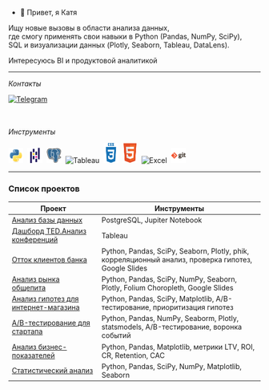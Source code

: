 - 👋 Привет, я Катя 

Ищу новые вызовы в области анализа данных,   
где смогу применять свои навыки в Python (Pandas, NumPy, SciPy),   
SQL и визуализации данных (Plotly, Seaborn, Tableau, DataLens).  

Интересуюсь BI и продуктовой аналитикой   

---

*Контакты*  

<div id="badges">
  <a href="https://t.me/kachanea">
    <img src=https://avatars.mds.yandex.net/i?id=ee220d96aa96df9eb6c0d046e507ee984a077a34-10868190-images-thumbs&n=13 alt="Telegram" width="40"/>
  </a>
</div>  
<br></br>

*Инструменты*  

<div>
  <img src="https://github.com/devicons/devicon/blob/master/icons/python/python-original.svg" title="Python" alt="Python" width="30" height="30"/>&nbsp;
  <img src="https://github.com/devicons/devicon/blob/master/icons/pandas/pandas-original.svg" title="Pandes" alt="Pandas" width="30" height="30"/>&nbsp;
  <img src="https://github.com/devicons/devicon/blob/master/icons/postgresql/postgresql-original.svg" title="SQL" alt="SQL" width="30" height="30"/>&nbsp;
  <img src="https://avatars.mds.yandex.net/i?id=b9705fdaf1bd00a545280399927260f8_l-4432759-images-thumbs&n=13" title="Tableau" alt="Tableau" height="30"/>&nbsp;
  <img src="https://github.com/devicons/devicon/blob/master/icons/css3/css3-plain-wordmark.svg"  title="CSS3" alt="CSS" width="30" height="40"/>&nbsp;
  <img src="https://github.com/devicons/devicon/blob/master/icons/html5/html5-original.svg" title="HTML5" alt="HTML" width="30" height="40"/>&nbsp;
  <img src="https://image.winudf.com/v2/image1/Y29tLm1pY3Jvc29mdC5vZmZpY2UuZXhjZWxfaWNvbl8xNTYwNDE4MjU5XzA5NA/icon.png?w=100&fakeurl=1" title="Excel" alt="Excel" height="30"/>&nbsp;
  <img src="https://github.com/devicons/devicon/blob/master/icons/git/git-original-wordmark.svg" title="Git" **alt="Git" width="30" height="30"/>
</div>  


---

### Список проектов

| Проект  | Инструменты |
| ------------- | ------------- |
| [Анализ базы данных](https://github.com/kachanea/Data-Analytics-Projects/tree/main/%D0%90%D0%BD%D0%B0%D0%BB%D0%B8%D0%B7%20%D0%B1%D0%B0%D0%B7%D1%8B%20%D0%B4%D0%B0%D0%BD%D0%BD%D1%8B%D1%85.%20SQL)  | PostgreSQL, Jupiter Notebook  |
| [Дашборд TED.Анализ конференций](https://github.com/kachanea/Data-Analytics-Projects/tree/0b6bf5b1d841447ecd5f0c0742daa24a013cecb0/%D0%94%D0%B0%D1%88%D0%B1%D0%BE%D1%80%D0%B4%20Tableau)  | Tableau  |
| [Отток клиентов банка](https://github.com/kachanea/Data-Analytics-Projects/tree/0b6bf5b1d841447ecd5f0c0742daa24a013cecb0/%D0%9E%D1%82%D1%82%D0%BE%D0%BA%20%D0%BA%D0%BB%D0%B8%D0%B5%D0%BD%D1%82%D0%BE%D0%B2%20%D0%B1%D0%B0%D0%BD%D0%BA%D0%B0)  | Python, Pandas, SciPy, Seaborn, Plotly, phik, корреляционный анализ, проверка гипотез, Google Slides  |
| [Анализ рынка общепита](https://github.com/kachanea/Data-Analytics-Projects/tree/0b6bf5b1d841447ecd5f0c0742daa24a013cecb0/%D0%90%D0%BD%D0%B0%D0%BB%D0%B8%D0%B7%20%D0%B7%D0%B0%D0%B2%D0%B5%D0%B4%D0%B5%D0%BD%D0%B8%D0%B9%20%D0%BE%D0%B1%D1%89%D0%B5%D1%81%D1%82%D0%B2%D0%B5%D0%BD%D0%BD%D0%BE%D0%B3%D0%BE%20%D0%BF%D0%B8%D1%82%D0%B0%D0%BD%D0%B8%D1%8F)  | Python, Pandas, SciPy, NumPy, Seaborn, Plotly, Folium Choropleth, Google Slides  |
| [Анализ гипотез для интернет-магазина](https://github.com/kachanea/Data-Analytics-Projects/tree/0b6bf5b1d841447ecd5f0c0742daa24a013cecb0/%D0%90%D0%BD%D0%B0%D0%BB%D0%B8%D0%B7%20%D0%B3%D0%B8%D0%BF%D0%BE%D1%82%D0%B5%D0%B7%20%D0%B4%D0%BB%D1%8F%20%D0%B8%D0%BD%D1%82%D0%B5%D1%80%D0%BD%D0%B5%D1%82-%D0%BC%D0%B0%D0%B3%D0%B0%D0%B7%D0%B8%D0%BD%D0%B0)  | Python, Pandas, SciPy, Matplotlib, A/B-тестирование, приоритизация гипотез  |
| [A/B-тестирование для стартапа](https://github.com/kachanea/Data-Analytics-Projects/tree/0b6bf5b1d841447ecd5f0c0742daa24a013cecb0/AB%20%D1%82%D0%B5%D1%81%D1%82%D0%B8%D1%80%D0%BE%D0%B2%D0%B0%D0%BD%D0%B8%D0%B5%20%D0%B4%D0%BB%D1%8F%20%D1%81%D1%82%D0%B0%D1%80%D1%82%D0%B0%D0%BF%D0%B0)  | Python, Pandas, NumPy, Seaborm, Plotly, statsmodels, A/B-тестирование, воронка событий  |
| [Анализ бизнес-показателей](https://github.com/kachanea/Data-Analytics-Projects/tree/0b6bf5b1d841447ecd5f0c0742daa24a013cecb0/%D0%90%D0%BD%D0%B0%D0%BB%D0%B8%D0%B7%20%D0%B1%D0%B8%D0%B7%D0%BD%D0%B5%D1%81-%D0%BF%D0%BE%D0%BA%D0%B0%D0%B7%D0%B0%D1%82%D0%B5%D0%BB%D0%B5%D0%B9%20%D0%BF%D1%80%D0%B8%D0%BB%D0%BE%D0%B6%D0%B5%D0%BD%D0%B8%D1%8F)  | Python, Pandas, Matplotlib, метрики LTV, ROI, CR, Retention, CAC  |
| [Статистический анализ](https://github.com/kachanea/Data-Analytics-Projects/tree/0b6bf5b1d841447ecd5f0c0742daa24a013cecb0/%D0%A1%D1%82%D0%B0%D1%82%D0%B8%D1%81%D1%82%D0%B8%D1%87%D0%B5%D1%81%D0%BA%D0%B8%D0%B9%20%D0%B0%D0%BD%D0%B0%D0%BB%D0%B8%D0%B7)  | Python, Pandas, SciPy, NumPy, Matplotlib, Seaborn  |

